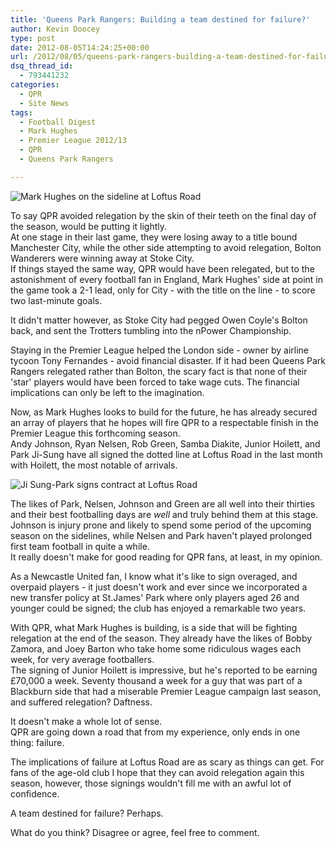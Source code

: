 ```yaml
---
title: 'Queens Park Rangers: Building a team destined for failure?'
author: Kevin Doocey
type: post
date: 2012-08-05T14:24:25+00:00
url: /2012/08/05/queens-park-rangers-building-a-team-destined-for-failure/
dsq_thread_id:
  - 793441232
categories:
  - QPR
  - Site News
tags:
  - Football Digest
  - Mark Hughes
  - Premier League 2012/13
  - QPR
  - Queens Park Rangers

---
```

![Mark Hughes on the sideline at Loftus Road](/uploads/2012/08/Mark-Hughes-QPR.jpg)

To say QPR avoided relegation by the skin of their teeth on the final day of the season, would be putting it lightly.   
At one stage in their last game, they were losing away to a title bound Manchester City, while the other side attempting to avoid relegation, Bolton Wanderers were winning away at Stoke City.  
If things stayed the same way, QPR would have been relegated, but to the astonishment of every football fan in England, Mark Hughes' side at point in the game took a 2-1 lead, only for City - with the title on the line - to score <!--more--> two last-minute goals.

It didn't matter however, as Stoke City had pegged Owen Coyle's Bolton back, and sent the Trotters tumbling into the nPower Championship.

Staying in the Premier League helped the London side - owner by airline tycoon Tony Fernandes - avoid financial disaster. If it had been Queens Park Rangers relegated rather than Bolton, the scary fact is that none of their 'star' players would have been forced to take wage cuts. The financial implications can only be left to the imagination.

Now, as Mark Hughes looks to build for the future, he has already secured an array of players that he hopes will fire QPR to a respectable finish in the Premier League this forthcoming season.   
Andy Johnson, Ryan Nelsen, Rob Green, Samba Diakite, Junior Hoilett, and Park Ji-Sung have all signed the dotted line at Loftus Road in the last month with Hoilett, the most notable of arrivals.

![Ji Sung-Park signs contract at Loftus Road](/uploads/2012/08/Ji-Sung-Park-QPR.jpg)

The likes of Park, Nelsen, Johnson and Green are all well into their thirties and their best footballing days are _well_ and truly behind them at this stage. Johnson is injury prone and likely to spend some period of the upcoming season on the sidelines, while Nelsen and Park haven't played prolonged first team football in quite a while.   
It really doesn't make for good reading for QPR fans, at least, in my opinion.

As a Newcastle United fan, I know what it's like to sign overaged, and overpaid players - it just doesn't work and ever since we incorporated a new transfer policy at St.James' Park where only players aged 26 and younger could be signed; the club has enjoyed a remarkable two years.

With QPR, what Mark Hughes is building, is a side that will be fighting relegation at the end of the season. They already have the likes of Bobby Zamora, and Joey Barton who take home some ridiculous wages each week, for very average footballers.  
The signing of Junior Hoilett is impressive, but he's reported to be earning £70,000 a week. Seventy thousand a week for a guy that was part of a Blackburn side that had a miserable Premier League campaign last season, and suffered relegation? Daftness.

It doesn't make a whole lot of sense.   
QPR are going down a road that from my experience, only ends in one thing: failure.

The implications of failure at Loftus Road are as scary as things can get. For fans of the age-old club I hope that they can avoid relegation again this season, however, those signings wouldn't fill me with an awful lot of confidence.

A team destined for failure? Perhaps.

What do you think? Disagree or agree, feel free to comment.
